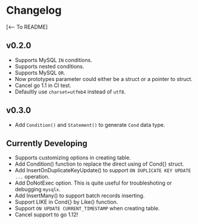 # Changelog

[<-- To README]

## v0.2.0

- Supports MySQL `IN` conditions.
- Supports nested conditions.
- Supports MySQL `OR`.
- Now prototypes parameter could either be a struct or a pointer to struct.
- Cancel go 1.1 in CI test.
- Defaultly use `charset=utfmb4` instead of `utf8`.

## v0.3.0

- Add `Condition()` and `Statement()` to generate `Cond` data type.

## Currently Developing

- Supports customizing options in creating table.
- Add Condition() function to replace the direct using of Cond{} struct.
- Add InsertOnDuplicateKeyUpdate() to support `ON DUPLICATE KEY UPDATE ...` operation.
- Add DoNotExec option. This is quite useful for troubleshoting or debugging `mysqlx`.
- Add InsertMany() to support batch records inserting.
- Support LIKE in Cond{} by Like() function.
- Support `ON UPDATE CURRENT_TIMESTAMP` when creating table.
- Cancel support to go 1.12!
